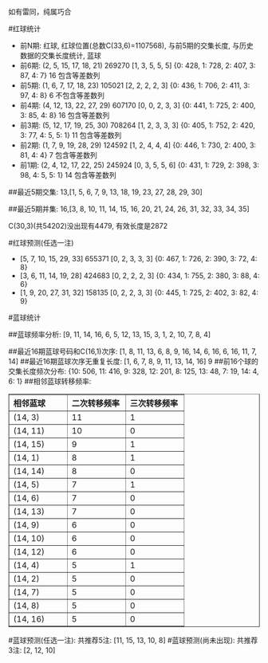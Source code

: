 <!-- 
.. title: 双色球2014071期(2014-06-24)数据分析报告
.. slug: slott-2014071-2014-06-24-report
.. date: 2014-06-25 08:00:00 UTC+08:00
.. tags: Lottery
.. link: 
.. description: 
.. type: text
-->

如有雷同，纯属巧合

<!-- TEASER_END-->

#红球统计

- 前N期: 红球, 红球位置(总数C(33,6)=1107568), 与前5期的交集长度, 与历史数据的交集长度统计, 蓝球
- 前6期: (2, 5, 15, 17, 18, 21) 269270 [1, 3, 5, 5, 5] {0: 428, 1: 728, 2: 407, 3: 87, 4: 7} 16 包含等差数列
- 前5期: (1, 6, 7, 17, 18, 23) 105021 [2, 2, 2, 2, 3] {0: 436, 1: 706, 2: 411, 3: 97, 4: 8} 6 不包含等差数列
- 前4期: (4, 12, 13, 22, 27, 29) 607170 [0, 0, 2, 3, 3] {0: 441, 1: 725, 2: 400, 3: 85, 4: 8} 16 包含等差数列
- 前3期: (5, 12, 17, 19, 25, 30) 708264 [1, 2, 3, 3, 3] {0: 405, 1: 752, 2: 420, 3: 77, 4: 5, 5: 1} 11 包含等差数列
- 前2期: (1, 7, 9, 19, 28, 29) 124592 [1, 2, 4, 4, 4] {0: 446, 1: 730, 2: 400, 3: 81, 4: 4} 7 包含等差数列
- 前1期: (2, 4, 12, 17, 22, 25) 245924 [0, 3, 5, 5, 6] {0: 431, 1: 729, 2: 398, 3: 98, 4: 5, 5: 1} 14 包含等差数列

##最近5期交集:
13,[1, 5, 6, 7, 9, 13, 18, 19, 23, 27, 28, 29, 30]

##最近5期并集:
16,[3, 8, 10, 11, 14, 15, 16, 20, 21, 24, 26, 31, 32, 33, 34, 35]

C(30,3)(共54202)没出现有4479, 
有效长度是2872

#红球预测(任选一注)

- [5, 7, 10, 15, 29, 33] 655371 [0, 2, 3, 3, 3] {0: 467, 1: 726, 2: 390, 3: 72, 4: 8}
- [3, 6, 11, 14, 19, 28] 424683 [0, 2, 2, 2, 3] {0: 434, 1: 755, 2: 380, 3: 88, 4: 6}
- [1, 9, 20, 27, 31, 32] 158135 [0, 2, 2, 3, 3] {0: 445, 1: 725, 2: 402, 3: 82, 4: 9}

#蓝球统计

##蓝球频率分析:
[9, 11, 14, 16, 6, 5, 12, 13, 15, 3, 1, 2, 10, 7, 8, 4]

##最近16期蓝球号码和C(16,1)次序:
[1, 8, 11, 13, 6, 8, 9, 16, 14, 6, 16, 6, 16, 11, 7, 14]
##最近16期蓝球次序无重复长度:
[1, 6, 7, 8, 9, 11, 13, 14, 16] 9
##前16个球的交集长度频次分布:
{10: 506, 11: 416, 9: 328, 12: 201, 8: 125, 13: 48, 7: 19, 14: 4, 6: 1}
##相邻蓝球转移频率:
<table border="1" class="table table-striped dataframe">
  <thead>
    <tr style="text-align: left;">
      <th style="min-width: 100px;">相邻蓝球</th>
      <th style="min-width: 100px;">二次转移频率</th>
      <th style="min-width: 100px;">三次转移频率</th>
    </tr>
  </thead>
  <tbody>
    <tr>
      <td>  (14, 3)</td>
      <td> 11</td>
      <td> 1</td>
    </tr>
    <tr>
      <td> (14, 11)</td>
      <td> 10</td>
      <td> 0</td>
    </tr>
    <tr>
      <td> (14, 15)</td>
      <td>  9</td>
      <td> 1</td>
    </tr>
    <tr>
      <td>  (14, 1)</td>
      <td>  8</td>
      <td> 1</td>
    </tr>
    <tr>
      <td> (14, 14)</td>
      <td>  8</td>
      <td> 0</td>
    </tr>
    <tr>
      <td>  (14, 5)</td>
      <td>  7</td>
      <td> 1</td>
    </tr>
    <tr>
      <td>  (14, 6)</td>
      <td>  7</td>
      <td> 0</td>
    </tr>
    <tr>
      <td> (14, 13)</td>
      <td>  7</td>
      <td> 0</td>
    </tr>
    <tr>
      <td>  (14, 9)</td>
      <td>  6</td>
      <td> 0</td>
    </tr>
    <tr>
      <td> (14, 10)</td>
      <td>  6</td>
      <td> 0</td>
    </tr>
    <tr>
      <td> (14, 12)</td>
      <td>  6</td>
      <td> 0</td>
    </tr>
    <tr>
      <td>  (14, 4)</td>
      <td>  5</td>
      <td> 1</td>
    </tr>
    <tr>
      <td>  (14, 2)</td>
      <td>  5</td>
      <td> 0</td>
    </tr>
    <tr>
      <td>  (14, 7)</td>
      <td>  5</td>
      <td> 0</td>
    </tr>
    <tr>
      <td>  (14, 8)</td>
      <td>  5</td>
      <td> 0</td>
    </tr>
    <tr>
      <td> (14, 16)</td>
      <td>  5</td>
      <td> 0</td>
    </tr>
  </tbody>
</table>
#蓝球预测(任选一注):
共推荐5注: [11, 15, 13, 10, 8]
#蓝球预测(尚未出现):
共推荐3注: [2, 12, 10]

